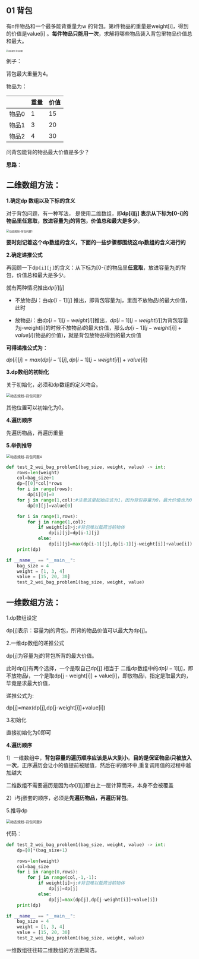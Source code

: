 ## 01 背包

有n件物品和一个最多能背重量为w 的背包。第i件物品的重量是weight[i]，得到的价值是value[i] 。**每件物品只能用一次**，求解将哪些物品装入背包里物品价值总和最大。

<img src="https://img-blog.csdnimg.cn/20210117175428387.jpg" alt="动态规划-背包问题" style="zoom: 33%;" />

例子：

背包最大重量为4。

物品为：

|       | 重量 | 价值 |
| ----- | ---- | ---- |
| 物品0 | 1    | 15   |
| 物品1 | 3    | 20   |
| 物品2 | 4    | 30   |

问背包能背的物品最大价值是多少？



**思路：**

## 二维数组方法：

**1.确定dp 数组以及下标的含义**

对于背包问题，有一种写法， 是使用二维数组，即**dp[i][j] 表示从下标为[0-i]的物品里任意取，放进容量为j的背包，价值总和最大是多少**。

<img src="https://img-blog.csdnimg.cn/20210110103003361.png" alt="动态规划-背包问题1" style="zoom:50%;" />

**要时刻记着这个dp数组的含义，下面的一些步骤都围绕这dp数组的含义进行的**

**2.确定递推公式**

再回顾一下dp`[i][j]`的含义：从下标为[0-i]的物品里**任意取**，放进容量为j的背包，价值总和最大是多少。

就有两种情况推出$dp[i][j]$

- 不放物品i：由$dp[i-1][j]$ 推出，即背包容量为j，里面不放物品i的最大价值，此时

- 放物品i：由$dp[i-1][j-weight[i]]$推出，$dp[i-1][j-weight[i]]$为背包容量为j-weight[i]的时候不放物品i的最大价值，那么$dp[i-1][j-weight[i]]+value[i]$(物品的价值)，就是背包放物品得到的最大价值

**可得递推公式为：**

$dp[i][j]=max(dp[i-1][j],dp[i-1][j-weight[i]]+value[i])$

**3.dp数组的初始化**

关于初始化，必须和dp数组的定义吻合。

<img src="https://img-blog.csdnimg.cn/20210110103109140.png" alt="动态规划-背包问题7" style="zoom:67%;" />

其他位置可以初始化为0。

**4.遍历顺序**

先遍历物品，再遍历重量

**5.举例推导**

<img src="https://img-blog.csdnimg.cn/20210118163425129.jpg" alt="动态规划-背包问题4" style="zoom:67%;" />

```python
def test_2_wei_bag_problem1(bag_size, weight, value) -> int:
    rows=len(weight)
    col=bag_size+1
    dp=[[0]*col]*rows
    for i in range(rows):
        dp[i][0]=0
    for j in range(1,col):#注意这里起始应该为1，因为背包容量为0，最大价值也为0
        dp[0][j]=value[0]

    for i in range(1,rows):
        for j in range(1,col):
            if weight[i]>j:#背包难以载荷当前物体
                dp[i][j]=dp[i-1][j]
            else:
                dp[i][j]=max(dp[i-1][j],dp[i-1][j-weight[i]]+value[i])
    print(dp)

if __name__ == "__main__":
    bag_size = 4
    weight = [1, 3, 4]
    value = [15, 20, 30]
    test_2_wei_bag_problem1(bag_size, weight, value)
```



## 一维数组方法：

1.dp数组设定

dp[j]表示：容量为j的背包，所背的物品价值可以最大为dp[j]。

2.一维dp数组的递推公式

dp[j]为容量为j的背包所背的最大价值。

此时dp[j]有两个选择，一个是取自己dp[j] 相当于 二维dp数组中的$dp[i-1][j]$，即不放物品i，一个是取dp[j - weight[i]] + value[i]，即放物品i，指定是取最大的，毕竟是求最大价值，

递推公式为:

dp[j]=max(dp[j],dp[j-weight[i]]+value[i])

3.初始化

直接初始化为0即可

**4.遍历顺序**

1）一维数组中，**背包容量的遍历顺序应该是从大到小**。**目的是保证物品i只被放入一次**，正序遍历会让小的值提前被赋值，然后在i的循环中,重复调用值的过程中越加越大

二维数组不需要遍历是因为$dp[i][j]$都由上一层计算而来，本身不会被覆盖

2）i与j嵌套的顺序，必须是**先遍历物品，再遍历背包**。

5.推导dp

<img src="https://img-blog.csdnimg.cn/20210110103614769.png" alt="动态规划-背包问题9" style="zoom:67%;" />

代码：

```python
def test_2_wei_bag_problem1(bag_size, weight, value) -> int:
    dp=[0]*(bag_size+1)

    rows=len(weight)
    col=bag_size
    for i in range(0,rows):
        for j in range(col,-1,-1):
            if weight[i]>j:#背包难以载荷当前物体
                dp[j]=dp[j]
            else:
                dp[j]=max(dp[j],dp[j-weight[i]]+value[i])
    print(dp)

if __name__ == "__main__":
    bag_size = 4
    weight = [1, 3, 4]
    value = [15, 20, 30]
    test_2_wei_bag_problem1(bag_size, weight, value)
```

一维数组往往较二维数组的方法更简洁。
